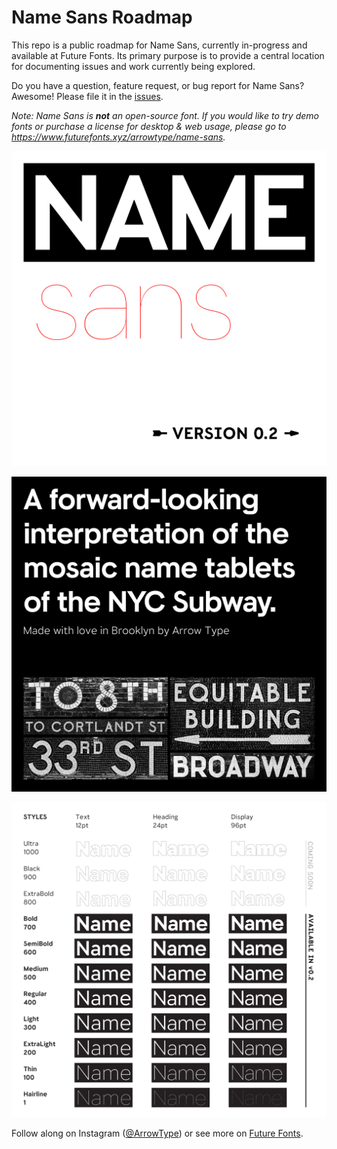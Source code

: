 # Name Sans Roadmap

This repo is a public roadmap for Name Sans, currently in-progress and available at Future Fonts. Its primary purpose is to provide a central location for documenting issues and work currently being explored.

Do you have a question, feature request, or bug report for Name Sans? Awesome! Please file it in the [issues](https://github.com/arrowtype/name-sans-roadmap/issues).

*Note: Name Sans is ***not*** an open-source font. If you would like to try demo fonts or purchase a license for desktop & web usage, please go to https://www.futurefonts.xyz/arrowtype/name-sans.*

![title card](images/name_sans_v02__01b-cover-may_2020.png)

![description](images/name_sans_v02__02-future-thinking.png)

![current styles](images/name_sans_v02__03-styles.png)

Follow along on Instagram ([@ArrowType](https://instagram.com/arrowtype)) or see more on [Future Fonts](https://www.futurefonts.xyz/arrowtype/name-sans).
